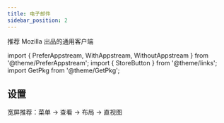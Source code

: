 ```yaml
---
title: 电子邮件
sidebar_position: 2
---
```


推荐 Mozilla 出品的通用客户端

import {
PreferAppstream,
WithAppstream,
WithoutAppstream
} from '@theme/PreferAppstream';
import { StoreButton } from '@theme/links';
import GetPkg from '@theme/GetPkg';

<PreferAppstream appstream pkgmgr>

<WithAppstream>
    <StoreButton to='appstream://net.thunderbird.Thunderbird' text='一键安装' />
</WithAppstream>

<WithoutAppstream>
    <GetPkg name="thunderbird" dnf winget
pacman="thunderbird thunderbird-i18n-zh-cn"
flatpak="org.mozilla.Thunderbird" />
</WithoutAppstream>

</PreferAppstream>

## 设置

宽屏推荐：菜单 -> 查看 -> 布局 -> 直视图
